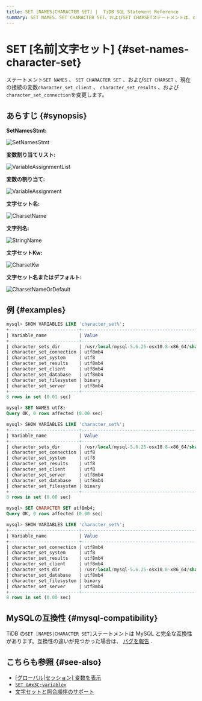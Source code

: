 ```yaml
---
title: SET [NAMES|CHARACTER SET] |  TiDB SQL Statement Reference
summary: SET NAMES、SET CHARACTER SET、およびSET CHARSETステートメントは、character_set_client、character_set_results、およびcharacter_set_connectionを変更します。MySQLの互換性は完全であり、互換性の違いがあればバグを報告してください。関連リンクには、グローバルセッション変数の表示、SET <variable>、文字セットと照合順序のサポートが含まれます。
---
```


# SET [名前|文字セット] {#set-names-character-set}

ステートメント`SET NAMES` 、 `SET CHARACTER SET` 、および`SET CHARSET` 、現在の接続の変数`character_set_client` 、 `character_set_results` 、および`character_set_connection`を変更します。

## あらすじ {#synopsis}

**SetNamesStmt:**

![SetNamesStmt](https://download.pingcap.com/images/docs/sqlgram/SetNamesStmt.png)

**変数割り当てリスト:**

![VariableAssignmentList](https://download.pingcap.com/images/docs/sqlgram/VariableAssignmentList.png)

**変数の割り当て:**

![VariableAssignment](https://download.pingcap.com/images/docs/sqlgram/VariableAssignment.png)

**文字セット名:**

![CharsetName](https://download.pingcap.com/images/docs/sqlgram/CharsetName.png)

**文字列名:**

![StringName](https://download.pingcap.com/images/docs/sqlgram/StringName.png)

**文字セットKw:**

![CharsetKw](https://download.pingcap.com/images/docs/sqlgram/CharsetKw.png)

**文字セット名またはデフォルト:**

![CharsetNameOrDefault](https://download.pingcap.com/images/docs/sqlgram/CharsetNameOrDefault.png)

## 例 {#examples}

```sql
mysql> SHOW VARIABLES LIKE 'character_set%';
+--------------------------+--------------------------------------------------------+
| Variable_name            | Value                                                  |
+--------------------------+--------------------------------------------------------+
| character_sets_dir       | /usr/local/mysql-5.6.25-osx10.8-x86_64/share/charsets/ |
| character_set_connection | utf8mb4                                                |
| character_set_system     | utf8                                                   |
| character_set_results    | utf8mb4                                                |
| character_set_client     | utf8mb4                                                |
| character_set_database   | utf8mb4                                                |
| character_set_filesystem | binary                                                 |
| character_set_server     | utf8mb4                                                |
+--------------------------+--------------------------------------------------------+
8 rows in set (0.01 sec)

mysql> SET NAMES utf8;
Query OK, 0 rows affected (0.00 sec)

mysql> SHOW VARIABLES LIKE 'character_set%';
+--------------------------+--------------------------------------------------------+
| Variable_name            | Value                                                  |
+--------------------------+--------------------------------------------------------+
| character_sets_dir       | /usr/local/mysql-5.6.25-osx10.8-x86_64/share/charsets/ |
| character_set_connection | utf8                                                   |
| character_set_system     | utf8                                                   |
| character_set_results    | utf8                                                   |
| character_set_client     | utf8                                                   |
| character_set_server     | utf8mb4                                                |
| character_set_database   | utf8mb4                                                |
| character_set_filesystem | binary                                                 |
+--------------------------+--------------------------------------------------------+
8 rows in set (0.00 sec)

mysql> SET CHARACTER SET utf8mb4;
Query OK, 0 rows affected (0.00 sec)

mysql> SHOW VARIABLES LIKE 'character_set%';
+--------------------------+--------------------------------------------------------+
| Variable_name            | Value                                                  |
+--------------------------+--------------------------------------------------------+
| character_set_connection | utf8mb4                                                |
| character_set_system     | utf8                                                   |
| character_set_results    | utf8mb4                                                |
| character_set_client     | utf8mb4                                                |
| character_sets_dir       | /usr/local/mysql-5.6.25-osx10.8-x86_64/share/charsets/ |
| character_set_database   | utf8mb4                                                |
| character_set_filesystem | binary                                                 |
| character_set_server     | utf8mb4                                                |
+--------------------------+--------------------------------------------------------+
8 rows in set (0.00 sec)
```

## MySQLの互換性 {#mysql-compatibility}

TiDB の`SET [NAMES|CHARACTER SET]`ステートメントは MySQL と完全な互換性があります。互換性の違いが見つかった場合は、 [バグを報告](https://docs.pingcap.com/tidb/stable/support) .

## こちらも参照 {#see-also}

-   [[グローバル|セッション] 変数を表示](/sql-statements/sql-statement-show-variables.md)
-   [`SET &#x3C;variable>`](/sql-statements/sql-statement-set-variable.md)
-   [文字セットと照合順序のサポート](/character-set-and-collation.md)
